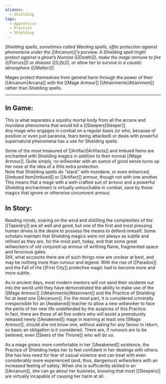 ```yaml
---
aliases:
  - Shielding
tags:
  - Apprentice
  - Practice
  - Shielding
---
```


_Shielding spells, sometimes called Warding spells, offer protection against phenomena under the [[Arcanum]]’s purview. A Shielding spell might protect against a ghost’s Numina ([[Death]]), make the mage immune to fire ([[Forces]]) or disease ([[Life]]), or allow her to survive in a caustic atmosphere ([[Matter]])._

Mages protect themselves from general harm through the power of their [[Arcanum|Arcana]] with the [[Mage Armour]] [[Attainments|Attainment]] rather than Shielding spells.

---

## In Game:

This is what separates a squishy mortal body from all the arcane and mundane phenomena that would kill a [[Sleepers|Sleeper]].\
Any mage who engages in combat on a regular basis (or who, because of position or even just paranoia, fears being attacked) or deals with powerful supernatural phenomena has a use for Shielding spells.

Some of the most treasured of [[Artifact|Artifacts]] and Imbued Items are enchanted with Shielding magics in addition to their normal [[Mage Armour]]. Quite simply, no willworker with an ounce of good sense turns up her nose at the idea of a little extra protection.\
Note that Shielding spells do “stack” with mundane, or even enhanced, [[Imbued Item|Imbued]] or [[Artifact]] armour, though not with one another. This means that a mage with a well-crafted suit of armour and a powerful Shielding enchantment is virtually untouchable in combat, save by those magics that ignore or otherwise circumvent armour.

## In Story:

Reading minds, soaring on the wind and distilling the complexities of the [[Tapestry]] are all well and good, but one of the first and most pressing human drives is the desire to possess the means to defend oneself. Some scholars maintain that Shielding magics were not always as subtle and refined as they are, for the most part, today, and that some great willworkers of old conjured up armour of writhing flame, fragmented space and ferocious gales.\
Still, what accounts there are of such things now are unclear at best, and may be nothing more than rumour and legend. With the rise of [[Paradox]] and the Fall of the [[First City]] protective magic had to become more and more subtle.

As in ancient days, most modern mentors will not send their students out into the world until they have demonstrated the ability to make use of the [[Mage Armour]] [[Attainments|Attainment]] and the Practice of Shielding for at least one [[Arcanum]]. For the most part, it is considered criminally irresponsible for an [Awakened] teacher to allow a new willworker to face the perils of her new life undefended by the auspices of this Practice.\
In fact, there are those of all five orders who will assist a prematurely released newly [[Awakened]] mage in learning at least one [[Mage Armour]], should she not know one, without asking for any favour in return, so basic an obligation is it considered. There are, if rumours are to be believed, even [[Seers of the Throne]] who will do so.

As a mage grows more comfortable in her [[Awakened]] existence, the Practice of Shielding helps her to feel confident in her dealings with others. She has less need for fear of casual violence and can treat with even considerably more experienced (and, thus, dangerous) willworkers with an increased feeling of safety. When she is sufficiently skilled in an [[Arcanum]], she can go about her business, knowing that most [[Sleepers]] are virtually incapable of causing her harm at all.